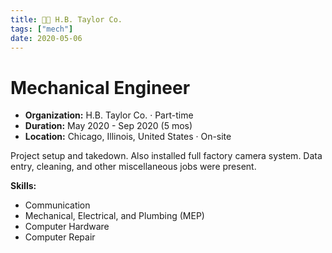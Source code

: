 ```yaml
---
title: 🧑‍🔧 H.B. Taylor Co.
tags: ["mech"]
date: 2020-05-06
---
```

# Mechanical Engineer

- **Organization:** H.B. Taylor Co. · Part-time
- **Duration:** May 2020 - Sep 2020 (5 mos)
- **Location:** Chicago, Illinois, United States · On-site

Project setup and takedown. Also installed full factory camera system. Data entry, cleaning, and other miscellaneous jobs were present.

**Skills:**
- Communication
- Mechanical, Electrical, and Plumbing (MEP)
- Computer Hardware
- Computer Repair
